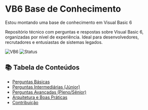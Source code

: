 # VB6 Base de Conhecimento
Estou montando uma base de conhecimento em Visual Basic 6

Repositório técnico com perguntas e respostas sobre Visual Basic 6, organizadas por nível de experiência. Ideal para desenvolvedores, recrutadores e entusiastas de sistemas legados.

![VB6](https://img.shields.io/badge/Visual_Basic_6-Legacy_System-0175C2?logo=visual-studio&logoColor=white)
![Status](https://img.shields.io/badge/Status-Maintained-green)

## 📚 Tabela de Conteúdos

- [Perguntas Básicas](/Documentos//01-BASICO.md)
- [Perguntas Intermediárias (Júnior)](#-perguntas-intermediárias-júnior)
- [Perguntas Avançadas (Pleno/Sênior)](#-perguntas-avançadas-plenosênior)
- [Arquitetura e Boas Práticas](#-arquitetura-e-boas-práticas)
- [Contribuição](#-contribuição)

